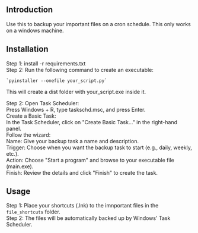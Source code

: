 ## Introduction
Use this to backup your important files on a cron schedule. This only works on a windows machine.  

## Installation
Step 1: install -r requirements.txt  
Step 2: Run the following command to create an executable:  

    `pyinstaller --onefile your_script.py`  

This will create a dist folder with your_script.exe inside it.  

Step 2: Open Task Scheduler:  
    Press Windows + R, type taskschd.msc, and press Enter.  
    Create a Basic Task:  
        In the Task Scheduler, click on "Create Basic Task..." in the right-hand panel.  
        Follow the wizard:  
            Name: Give your backup task a name and description.  
            Trigger: Choose when you want the backup task to start (e.g., daily, weekly, etc.).  
            Action: Choose "Start a program" and browse to your executable file (main.exe).  
            Finish: Review the details and click "Finish" to create the task.  

## Usage
Step 1: Place your shortcuts (.lnk) to the imnportant files in the `file_shortcuts` folder.  
Step 2: The files will be automatically backed up by Windows' Task Scheduler.
